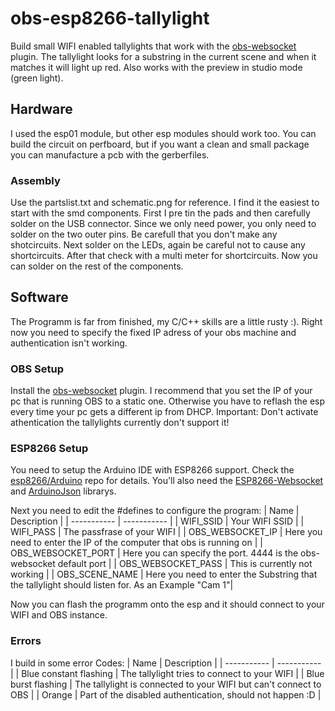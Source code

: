 # obs-esp8266-tallylight
Build small WIFI enabled tallylights that work with the [obs-websocket](https://github.com/Palakis/obs-websocket) plugin.
The tallylight looks for a substring in the current scene and when it matches it will light up red. Also works with the preview in studio mode (green light).

## Hardware
I used the esp01 module, but other esp modules should work too. You can build the circuit on perfboard, but if you want a clean and small package you can manufacture a pcb with the gerberfiles.

### Assembly
Use the partslist.txt and schematic.png for reference. I find it the easiest to start with the smd components. First I pre tin the pads and then carefully solder on the USB connector. Since we only need power, you only need to solder on the two outer pins. Be carefull that you don't make any shotcircuits. Next solder on the LEDs, again be careful not to cause any shortcircuits. After that check with a multi meter for shortcircuits. Now you can solder on the rest of the components.

## Software
The Programm is far from finished, my C/C++ skills are a little rusty :). Right now you need to specify the fixed IP adress of your obs machine and authentication isn't working.

### OBS Setup
Install the [obs-websocket](https://github.com/Palakis/obs-websocket) plugin.
I recommend that you set the IP of your pc that is running OBS to a static one. Otherwise you have to reflash the esp every time your pc gets a different ip from DHCP.
Important: Don't activate athentication the tallylights currently don't support it!

### ESP8266 Setup
You need to setup the Arduino IDE with ESP8266 support. Check the [esp8266/Arduino](https://github.com/esp8266/Arduino) repo for details.
You'll also need the [ESP8266-Websocket](https://github.com/morrissinger/ESP8266-Websocket) and [ArduinoJson](https://arduinojson.org) librarys.

Next you need to edit the #defines to configure the program:
| Name | Description |
| ----------- | ----------- |
| WIFI_SSID | Your WIFI SSID |
| WIFI_PASS | The passfrase of your WIFI |
| OBS_WEBSOCKET_IP | Here you need to enter the IP of the computer that obs is running on |
| OBS_WEBSOCKET_PORT | Here you can specify the port. 4444 is the obs-websocket default port |
| OBS_WEBSOCKET_PASS | This is currently not working |
| OBS_SCENE_NAME | Here you need to enter the Substring that the tallylight should listen for. As an Example "Cam 1"|

Now you can flash the programm onto the esp and it should connect to your WIFI and OBS instance.

### Errors
I build in some error Codes:
| Name | Description |
| ----------- | ----------- |
| Blue constant flashing | The tallylight tries to connect to your WIFI |
| Blue burst flashing | The tallylight is connected to your WIFI but can't connect to OBS |
| Orange | Part of the disabled authentication, should not happen :D |
